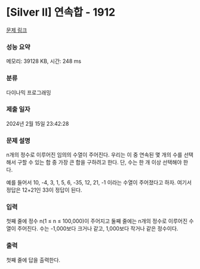 # [Silver II] 연속합 - 1912 

[문제 링크](https://www.acmicpc.net/problem/1912) 

### 성능 요약

메모리: 39128 KB, 시간: 248 ms

### 분류

다이나믹 프로그래밍

### 제출 일자

2024년 2월 15일 23:42:28

### 문제 설명

<p>n개의 정수로 이루어진 임의의 수열이 주어진다. 우리는 이 중 연속된 몇 개의 수를 선택해서 구할 수 있는 합 중 가장 큰 합을 구하려고 한다. 단, 수는 한 개 이상 선택해야 한다.</p>

<p>예를 들어서 10, -4, 3, 1, 5, 6, -35, 12, 21, -1 이라는 수열이 주어졌다고 하자. 여기서 정답은 12+21인 33이 정답이 된다.</p>

### 입력 

 <p>첫째 줄에 정수 n(1 ≤ n ≤ 100,000)이 주어지고 둘째 줄에는 n개의 정수로 이루어진 수열이 주어진다. 수는 -1,000보다 크거나 같고, 1,000보다 작거나 같은 정수이다.</p>

### 출력 

 <p>첫째 줄에 답을 출력한다.</p>

